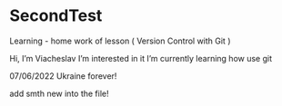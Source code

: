# SecondTest
Learning - home work of lesson ( Version Control with Git )

Hi, I’m Viacheslav
I’m interested in it
I’m currently learning how use git



07/06/2022 Ukraine forever!


add smth new into the file!
